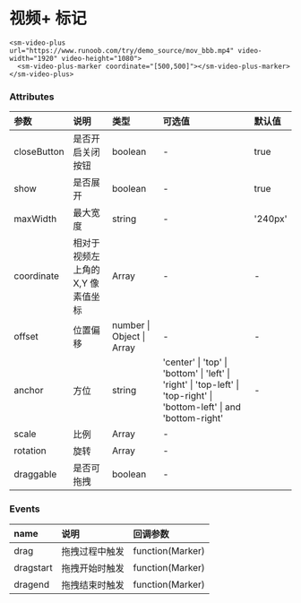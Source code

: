 # 视频+ 标记

```vue
<sm-video-plus url="https://www.runoob.com/try/demo_source/mov_bbb.mp4" video-width="1920" video-height="1080">
  <sm-video-plus-marker coordinate="[500,500]"></sm-video-plus-marker>
</sm-video-plus>
```

### Attributes

| 参数        | 说明             | 类型             | 可选值                                                                                                                 | 默认值  |
| :---------- | :--------------- | :--------------- | :--------------------------------------------------------------------------------------------------------------------- | :------ |
| closeButton | 是否开启关闭按钮 | boolean          | -                                                                                                                      | true    |
| show        | 是否展开         | boolean          | -                                                                                                                      | true    |
| maxWidth    | 最大宽度         | string           | -                                                                                                                      | '240px' |
| coordinate  | 相对于视频左上角的 X,Y 像素值坐标     | Array            | -                                                                                                                      | -       |
| offset      | 位置偏移         | number \| Object  \| Array | -                                                                                                                      | -       |
| anchor      | 方位     | string           | 'center' \| 'top' \| 'bottom' \| 'left' \| 'right' \| 'top-left' \| 'top-right' \| 'bottom-left' \| and 'bottom-right' | -       |
| scale  | 比例     | Array            | -     
| rotation  | 旋转     | Array            | -     
| draggable  | 是否可拖拽     | boolean            | -   

### Events

| name  | 说明               | 回调参数        |
| :---- | :----------------- | :-------------- |
| drag  | 拖拽过程中触发 | function(Marker) |
| dragstart | 拖拽开始时触发 | function(Marker) |
| dragend | 拖拽结束时触发 | function(Marker) |
